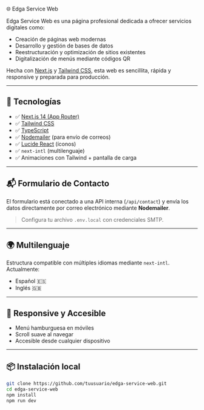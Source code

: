 🌐 Edga Service Web

Edga Service Web es una página profesional dedicada a ofrecer servicios digitales como:

- Creación de páginas web modernas
- Desarrollo y gestión de bases de datos
- Reestructuración y optimización de sitios existentes
- Digitalización de menús mediante códigos QR

Hecha con [Next.js](https://nextjs.org/) y [Tailwind CSS](https://tailwindcss.com/), esta web es sencillita, rápida y responsive y preparada para producción.


---

## 🚀 Tecnologías

- ✅ [Next.js 14 (App Router)](https://nextjs.org/docs/app)
- ✅ [Tailwind CSS](https://tailwindcss.com/)
- ✅ [TypeScript](https://www.typescriptlang.org/)
- ✅ [Nodemailer](https://nodemailer.com/) (para envío de correos)
- ✅ [Lucide React](https://lucide.dev/) (íconos)
- ✅ `next-intl` (multilenguaje)
- ✅ Animaciones con Tailwind + pantalla de carga

---

## 📬 Formulario de Contacto

El formulario está conectado a una API interna (`/api/contact`) y envía los datos directamente por correo electrónico mediante **Nodemailer**.

> Configura tu archivo `.env.local` con credenciales SMTP.

---

## 🌍 Multilenguaje

Estructura compatible con múltiples idiomas mediante `next-intl`. Actualmente:

- Español 🇪🇸
- Inglés 🇬🇧

---

## 📱 Responsive y Accesible

- Menú hamburguesa en móviles
- Scroll suave al navegar
- Accesible desde cualquier dispositivo

---

## 📦 Instalación local

```bash
git clone https://github.com/tuusuario/edga-service-web.git
cd edga-service-web
npm install
npm run dev
